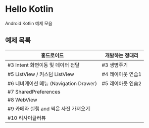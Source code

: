 # Hello Kotlin
Android Kotlin 예제 모음

## 예제 목록
|홍드로이드|개발하는 정대리|
|------|---|
|#3 Intent 화면이동 및 데이터 전달|#3 생명주기|
|#5 ListView / 커스텀 ListView|#4 레이아웃 연습1|
|#6 네비게이션 메뉴 (Navigation Drawer)|#5 레이아웃 연습2|
|#7 SharedPreferences||
|#8 WebView||
|#9 카메라 실행 and 찍은 사진 가져오기||
|#10 리사이클러뷰||
